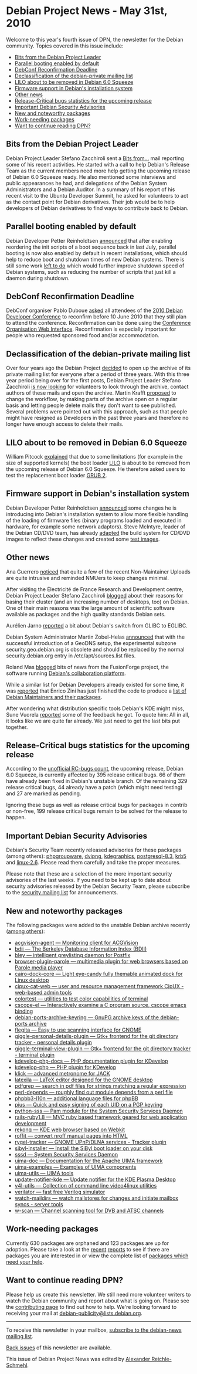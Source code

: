 
Debian Project News - May 31st, 2010
====================================




Welcome to this year's fourth issue of DPN, the newsletter for the
Debian community. Topics covered in this issue include:


* [Bits from the Debian Project Leader](https://www.debian.org/News/weekly/2010/04/#DPL)
* [Parallel booting enabled by default](https://www.debian.org/News/weekly/2010/04/#Parallelboot)
* [DebConf Reconfirmation Deadline](https://www.debian.org/News/weekly/2010/04/#DebConf)
* [Declassification of the debian-private mailing list](https://www.debian.org/News/weekly/2010/04/#private)
* [LILO about to be removed in Debian 6.0 Squeeze](https://www.debian.org/News/weekly/2010/04/#LILO)
* [Firmware support in Debian's installation system](https://www.debian.org/News/weekly/2010/04/#firmware)
* [Other news](https://www.debian.org/News/weekly/2010/04/#other)
* [Release-Critical bugs statistics for the upcoming release](https://www.debian.org/News/weekly/2010/04/#rcstats)
* [Important Debian Security Advisories](https://www.debian.org/News/weekly/2010/04/#dsa)
* [New and noteworthy packages](https://www.debian.org/News/weekly/2010/04/#nnwp)
* [Work-needing packages](https://www.debian.org/News/weekly/2010/04/#wnpp)
* [Want to continue reading DPN?](https://www.debian.org/News/weekly/2010/04/#continuedpn)


Bits from the Debian Project Leader
-----------------------------------


Debian Project Leader Stefano Zacchiroli sent a [Bits
from...](https://lists.debian.org/debian-devel-announce/2010/05/msg00008.html) mail reporting some of his recent activities. He started
with a call to help Debian's Release Team as the current members need more help
getting the upcoming release of Debian 6.0 Squeeze ready.
He also mentioned some interviews and public appearances he had, and
delegations of the Debian System Administrators and a Debian Auditor. In
a summary of his report of his recent visit to the Ubuntu Developer Summit,
he asked for volunteers to act as the contact point for Debian derivatives.
Their job would be to help developers of Debian derivatives to find ways to
contribute back to Debian.


Parallel booting enabled by default
-----------------------------------


Debian Developer Petter Reinholdtsen [announced](https://lists.debian.org/debian-devel-announce/2010/05/msg00009.html)
that after enabling reordering the init scripts of a boot sequence back in
last July, parallel booting is now also enabled by default in recent
installations, which should help to reduce boot and shutdown times of new
Debian systems. There is still some work [left
to do](http://people.skolelinux.org/pere/blog/Parallellized_boot_seem_to_hold_up_well_in_Debian_testing.html) which would further improve shutdown speed of Debian systems, such
as reducing the number of scripts that just kill a daemon during shutdown.


DebConf Reconfirmation Deadline
-------------------------------


DebConf organiser Pablo Duboue [asked](http://lists.debconf.org/lurker/message/20100525.175712.4b6eb245.en.html)
all attendees of the [2010
Debian Developer Conference](https://debconf10.debconf.org/) to reconfirm before 10 June 2010
that they still plan to attend the conference. Reconfirmation can be done
using the [Conference Organisation Web
Interface](http://penta.debconf.org/). Reconfirmation is especially important for people who
requested sponsored food and/or accommodation.


Declassification of the debian-private mailing list
---------------------------------------------------


Over four years ago the Debian Project [decided](https://www.debian.org/vote/2005/vote_002) to open up the
archive of its private mailing list for everyone after a period of
three years. With this three year period being over for the first posts,
Debian Project Leader Stefano Zacchiroli [is now
looking](https://lists.debian.org/debian-project/2010/05/msg00105.html) for volunteers to look through the archive, contact authors of
these mails and open the archive. Martin Krafft [proposed](https://lists.debian.org/debian-project/2010/05/msg00106.html)
to change the workflow, by making parts of the archive open on a regular basis
and letting people delete mails they don't want to see published. Several
problems were pointed out with this approach, such as that people might have resigned as Developers
in the past three years and therefore no longer have enough access to delete their mails.


LILO about to be removed in Debian 6.0 Squeeze
----------------------------------------------


William Pitcock [explained](https://lists.debian.org/debian-devel/2010/05/msg00769.html)
that due to some limitations (for example in the size of supported kernels) the boot
loader [LILO](https://packages.debian.org/lilo) is about to be removed
from the upcoming release of Debian 6.0 Squeeze. He therefore asked
users to test the replacement boot loader [GRUB 2](https://packages.debian.org/grub-pc).


Firmware support in Debian's installation system
------------------------------------------------


Debian Developer Petter Reinholdtsen [announced](http://people.skolelinux.org/pere/blog/More_flexible_firmware_handling_in_debian_installer.html)
some changes he is introducing into Debian's installation system to allow more
flexible handling of the loading of firmware files (binary programs loaded and
executed in hardware, for example some network adaptors). Steve McIntyre, leader of
the Debian CD/DVD team, has already [adapted](https://lists.debian.org/20100527141708.GA27043@einval.com)
the build system for CD/DVD images to reflect these changes and created some [test
images](https://cdimage.debian.org/cdimage/daily-builds/sid_d-i/20100527-7/).


Other news
----------


Ana Guerrero [noticed](https://lists.debian.org/20100522130720.GA1982@ana.debian.net)
that quite a few of the recent Non-Maintainer Uploads are quite intrusive
and reminded NMUers to keep changes minimal.


After visiting the Électricité de France Research and Development centre, Debian
Project Leader Stefano Zacchiroli [blogged](http://upsilon.cc/~zack/blog/posts/2010/05/Debian-based_scientific_computing_at_EDF/)
about their reasons for basing their cluster (and an increasing number of desktops,
too) on Debian. One of their main reasons was the large amount of scientific
software available as packages and the high quality standards Debian sets.


Aurélien Jarno [reported](http://blog.aurel32.net/?p=56) a bit
about Debian's switch from GLIBC to EGLIBC.


Debian System Administrator Martin Zobel-Helas [announced](https://dsa.debian.org//dsablog/2010/05/Dropping_security.geo.debian.org_zone/)
that with the successful introduction of a GeoDNS setup, the experimental subzone
security.geo.debian.org is obsolete and should be replaced by the normal
security.debian.org entry in /etc/apt/sources.list files.


Roland Mas [blogged](http://roland.entierement.nu/blog/2010/05/23/fusionforge-news-may-2010.html)
bits of news from the FusionForge project, the software running [Debian's collaboration platform](https://alioth.debian.org).


While a similar list for Debian Developers already existed for some time, it
was [reported](http://upsilon.cc/~zack/blog/posts/2010/05/debian_maintainers_list/)
that Enrico Zini has just finished the code to produce a [list of Debian Maintainers and their
packages](https://nm.debian.org/dm_list.html).


After wondering what distribution specific tools Debian's KDE might miss,
Sune Vuorela [reported](http://pusling.com/blog/?p=167) some
of the feedback he got. To quote him: All in all, it looks like we are
quite far already. We just need to get the last bits put together.


Release-Critical bugs statistics for the upcoming release
---------------------------------------------------------


According to the [unofficial
RC-bugs count](http://bts.turmzimmer.net/details.php), the upcoming release, Debian 6.0
Squeeze, is currently affected by 395 release critical bugs. 66 of them
have already been fixed in Debian's unstable branch. Of the remaining
329 release critical bugs, 44 already have a patch (which might need
testing) and 27 are marked as pending.


Ignoring these bugs as well as release critical bugs for packages in
contrib or non-free, 199 release critical bugs remain to be solved for the
release to happen.


Important Debian Security Advisories
------------------------------------


Debian's Security Team recently released advisories for these packages
(among others):
[phpgroupware](https://www.debian.org/security/2010/dsa-2046),
[dvipng](https://www.debian.org/security/2010/dsa-2048),
[kdegraphics](https://www.debian.org/security/2010/dsa-2050),
[postgresql-8.3](https://www.debian.org/security/2010/dsa-2051),
[krb5](https://www.debian.org/security/2010/dsa-2052) and
[linux-2.6](https://www.debian.org/security/2010/dsa-2053).
Please read them carefully and take the proper measures.


Please note that these are a selection of the more important security
advisories of the last weeks. If you need to be kept up to date about
security advisories released by the Debian Security Team, please
subscribe to the [security mailing
list](https://lists.debian.org/debian-security-announce/) for announcements.


New and noteworthy packages
---------------------------


The following packages were added to the unstable Debian archive
recently ([among
others](https://packages.debian.org/unstable/main/newpkg)):


* [acgvision-agent — Monitoring client for ACGVision](https://packages.debian.org/unstable/main/acgvision-agent)
* [bdii — The Berkeley Database Information Index (BDII)](https://packages.debian.org/unstable/main/bdii)
* [bley — intelligent greylisting daemon for Postfix](https://packages.debian.org/unstable/main/bley)
* [browser-plugin-parole — multimedia plugin for web browsers based on Parole media player](https://packages.debian.org/unstable/main/browser-plugin-parole)
* [cairo-dock-core — Light eye-candy fully themable animated dock for Linux desktop](https://packages.debian.org/unstable/main/cairo-dock-core)
* [cipux-cat-web — user and resource management framework CipUX - web-based admin tools](https://packages.debian.org/unstable/main/cipux-cat-web)
* [colortest — utilities to test color capabilities of terminal](https://packages.debian.org/unstable/main/colortest)
* [cscope-el — Interactively examine a C program source, cscope emacs binding](https://packages.debian.org/unstable/main/cscope-el)
* [debian-ports-archive-keyring — GnuPG archive keys of the debian-ports archive](https://packages.debian.org/unstable/main/debian-ports-archive-keyring)
* [flegita — Easy to use scanning interface for GNOME](https://packages.debian.org/unstable/main/flegita)
* [giggle-personal-details-plugin — Gtk+ frontend for the git directory tracker - personal details plugin](https://packages.debian.org/unstable/main/giggle-personal-details-plugin)
* [giggle-terminal-view-plugin — Gtk+ frontend for the git directory tracker - terminal plugin](https://packages.debian.org/unstable/main/giggle-terminal-view-plugin)
* [kdevelop-php-docs — PHP documentation plugin for KDevelop](https://packages.debian.org/unstable/main/kdevelop-php-docs)
* [kdevelop-php — PHP plugin for KDevelop](https://packages.debian.org/unstable/main/kdevelop-php)
* [klick — advanced metronome for JACK](https://packages.debian.org/unstable/main/klick)
* [latexila — LaTeX editor designed for the GNOME desktop](https://packages.debian.org/unstable/main/latexila)
* [pdfgrep — search in pdf files for strings matching a regular expression](https://packages.debian.org/unstable/main/pdfgrep)
* [perl-depends — roughly find out module depends from a perl file](https://packages.debian.org/unstable/main/perl-depends)
* [phpbb3-l10n — additional language files for phpBB](https://packages.debian.org/unstable/main/phpbb3-l10n)
* [pius — Quick and easy signing of each UID on a PGP keyring](https://packages.debian.org/unstable/main/pius)
* [python-sss — Pam module for the System Security Services Daemon](https://packages.debian.org/unstable/main/python-sss)
* [rails-ruby1.8 — MVC ruby based framework geared for web application development](https://packages.debian.org/unstable/main/rails-ruby1.8)
* [rekonq — KDE web browser based on Webkit](https://packages.debian.org/unstable/main/rekonq)
* [roffit — convert nroff manual pages into HTML](https://packages.debian.org/unstable/main/roffit)
* [rygel-tracker — GNOME UPnP/DLNA services - Tracker plugin](https://packages.debian.org/unstable/main/rygel-tracker)
* [sibyl-installer — Install the SiByl boot loader on your disk](https://packages.debian.org/unstable/main/sibyl-installer)
* [sssd — System Security Services Daemon](https://packages.debian.org/unstable/main/sssd)
* [uima-doc — Documentation for the Apache UIMA framework](https://packages.debian.org/unstable/main/uima-doc)
* [uima-examples — Examples of UIMA components](https://packages.debian.org/unstable/main/uima-examples)
* [uima-utils — UIMA tools](https://packages.debian.org/unstable/main/uima-utils)
* [update-notifier-kde — Update notifier for the KDE Plasma Desktop](https://packages.debian.org/unstable/main/update-notifier-kde)
* [v4l-utils — Collection of command line video4linux utilities](https://packages.debian.org/unstable/main/v4l-utils)
* [verilator — fast free Verilog simulator](https://packages.debian.org/unstable/main/verilator)
* [watch-maildirs — watch mailstores for changes and initiate mailbox syncs - server tools](https://packages.debian.org/unstable/main/watch-maildirs)
* [w-scan — Channel scanning tool for DVB and ATSC channels](https://packages.debian.org/unstable/main/w-scan)


Work-needing packages
---------------------


Currently 630 packages are orphaned and 123 packages are up for adoption.
Please take a look at the
[recent](https://lists.debian.org/E1OFG6G-0000GZ-Py@merkel.debian.org)
[reports](https://lists.debian.org/E1OHnR4-0000NQ-4W@merkel.debian.org)
to see if there are packages you are interested in or view the complete list of
[packages which need
your help](https://www.debian.org/devel/wnpp/help_requested).


Want to continue reading DPN?
-----------------------------


Please help us create this newsletter. We still need more volunteer writers
to watch the Debian community and report about what is going on. Please see the
[contributing
page](https://wiki.debian.org/ProjectNews/HowToContribute) to find out how to help. We're looking forward to receiving your mail
at [debian-publicity@lists.debian.org](mailto:debian-publicity@lists.debian.org).




---



 To receive this newsletter in your mailbox, [subscribe to the debian-news mailing list](https://lists.debian.org/debian-news/).



[Back issues](https://www.debian.org/News/weekly/) of this newsletter are available.



This issue of Debian Project News was edited by [Alexander Reichle-Schmehl](mailto:debian-publicity@lists.debian.org).




